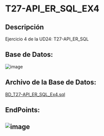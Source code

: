 # T27-API_ER_SQL_EX4

## Descripción
Ejercicio 4 de la UD24: T27-API_ER_SQL


## Base de Datos:
![image](https://user-images.githubusercontent.com/9554810/107081086-72297c00-67f2-11eb-9ca8-64269321e810.png)

## Archivo de la Base de Datos:
[BD_T27-API_ER_SQL_Ex4.sql](https://github.com/VictorAlfonsoMarti/T27-API_ER_SQL_EX4/blob/master/DB_T27-API_ER_SQL_EX4.sql)

## EndPoints:
![image](https://user-images.githubusercontent.com/9554810/107081052-650c8d00-67f2-11eb-8c94-32632ba0e0e9.png)
---

